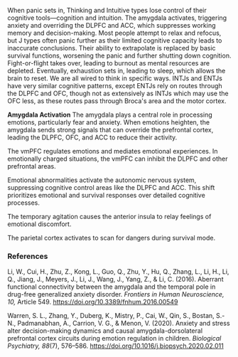 When panic sets in, Thinking and Intuitive types lose control of their cognitive tools—cognition and intuition. The amygdala activates, triggering anxiety and overriding the DLPFC and ACC, which suppresses working memory and decision-making. Most people attempt to relax and refocus, but J types often panic further as their limited cognitive capacity leads to inaccurate conclusions. Their ability to extrapolate is replaced by basic survival functions, worsening the panic and further shutting down cognition. Fight-or-flight takes over, leading to burnout as mental resources are depleted. Eventually, exhaustion sets in, leading to sleep, which allows the brain to reset. We are all wired to think in specific ways. INTJs and ENTJs have very similar cognitive patterns, except ENTJs rely on routes through the DLPFC and OFC, though not as extensively as INTJs which may use the OFC less, as these routes pass through Broca's area and the motor cortex.

**Amygdala Activation**
The amygdala plays a central role in processing emotions, particularly fear and anxiety. When emotions heighten, the amygdala sends strong signals that can override the prefrontal cortex, leading the DLPFC, OFC, and ACC to reduce their activity.

The vmPFC regulates emotions and mediates emotional experiences. In emotionally charged situations, the vmPFC can inhibit the DLPFC and other prefrontal areas.

Emotional abnormalities activate the autonomic nervous system, suppressing cognitive control areas like the DLPFC and ACC. This shift prioritizes emotional and survival responses over detailed cognitive processes.

The temporary agitation causes the anterior insula to relay feelings of emotional discomfort.

The parietal cortex activates to scan for dangers during survival mode.

### References

Li, W., Cui, H., Zhu, Z., Kong, L., Guo, Q., Zhu, Y., Hu, Q., Zhang, L., Li, H., Li, Q., Jiang, J., Meyers, J., Li, J., Wang, J., Yang, Z., & Li, C. (2016). Aberrant functional connectivity between the amygdala and the temporal pole in drug-free generalized anxiety disorder. *Frontiers in Human Neuroscience, 10,* Article 549. https://doi.org/10.3389/fnhum.2016.00549

Warren, S. L., Zhang, Y., Duberg, K., Mistry, P., Cai, W., Qin, S., Bostan, S.-N., Padmanabhan, A., Carrion, V. G., & Menon, V. (2020). Anxiety and stress alter decision-making dynamics and causal amygdala-dorsolateral prefrontal cortex circuits during emotion regulation in children. *Biological Psychiatry, 88*(7), 576–586. https://doi.org/10.1016/j.biopsych.2020.02.011
